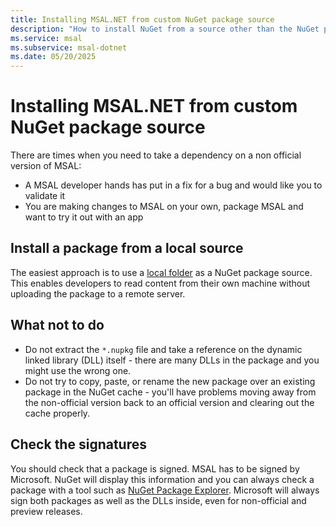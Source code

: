 ```yaml
---
title: Installing MSAL.NET from custom NuGet package source
description: "How to install NuGet from a source other than the NuGet package feed."
ms.service: msal
ms.subservice: msal-dotnet
ms.date: 05/20/2025
---
```


# Installing MSAL.NET from custom NuGet package source

There are times when you need to take a dependency on a non official version of MSAL:

* A MSAL developer hands has put in a fix for a bug and would like you to validate it
* You are making changes to MSAL on your own, package MSAL and want to try it out with an app

## Install a package from a local source

The easiest approach is to use a [local folder](/nuget/hosting-packages/local-feeds) as a NuGet package source. This enables developers to read content from their own machine without uploading the package to a remote server.

## What not to do

* Do not extract the `*.nupkg` file and take a reference on the dynamic linked library (DLL) itself - there are many DLLs in the package and you might use the wrong one.
* Do not try to copy, paste, or rename the new package over an existing package in the NuGet cache - you'll have problems moving away from the non-official version back to an official version and clearing out the cache properly.

## Check the signatures

You should check that a package is signed. MSAL has to be signed by Microsoft. NuGet will display this information and you can always check a package with a tool such as [NuGet Package Explorer](https://github.com/NuGetPackageExplorer/NuGetPackageExplorer). Microsoft will always sign both packages as well as the DLLs inside, even for non-official and preview releases.
